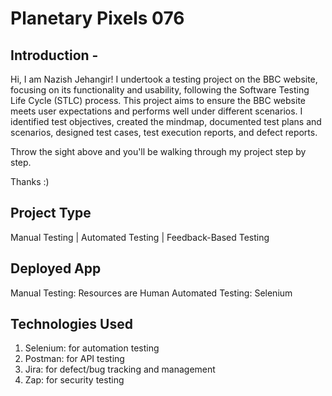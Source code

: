 # Planetary Pixels 076

## Introduction -
Hi, I am Nazish Jehangir! I undertook a testing project on the BBC website, focusing on its functionality and usability, following the Software Testing Life Cycle (STLC) process. This project aims to ensure the BBC website meets user expectations and performs well under different scenarios. I identified test objectives, created the mindmap, documented test plans and scenarios, designed test cases, test execution reports, and defect reports.

Throw the sight above and you'll be walking through my project step by step.

Thanks :)

## Project Type
Manual Testing | Automated Testing | Feedback-Based Testing

## Deployed App
Manual Testing: Resources are Human
Automated Testing: Selenium

## Technologies Used
1. Selenium: for automation testing
2. Postman: for API testing
3. Jira: for defect/bug tracking and management
4. Zap: for security testing 
